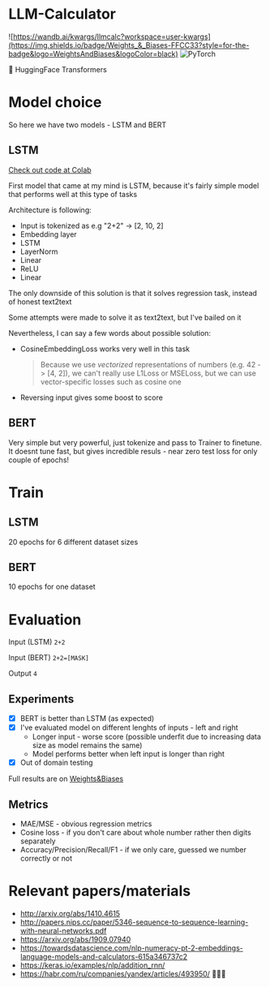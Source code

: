 # LLM-Calculator

![https://wandb.ai/kwargs/llmcalc?workspace=user-kwargs](https://img.shields.io/badge/Weights_&_Biases-FFCC33?style=for-the-badge&logo=WeightsAndBiases&logoColor=black)
![PyTorch](https://img.shields.io/badge/PyTorch-%23EE4C2C.svg?style=for-the-badge&logo=PyTorch&logoColor=white)

🤗 HuggingFace Transformers

# Model choice
So here we have two models - LSTM and BERT
## LSTM
  [Check out code at Colab](https://colab.research.google.com/drive/1Talo7MmE689e-KkSXHqVBSiipnXZEWRJ?pli=1#scrollTo=nAMDbVkOVTjA&uniqifier=1)
  
  First model that came at my mind is LSTM, because it's fairly simple model that performs well at this type of tasks
  
  Architecture is following:
  - Input is tokenized as e.g "2+2" -> [2, 10, 2]
  - Embedding layer
  - LSTM
  - LayerNorm
  - Linear
  - ReLU
  - Linear
  
  The only downside of this solution is that it solves regression task, instead of honest text2text

  Some attempts were made to solve it as text2text, but I've bailed on it

  Nevertheless, I can say a few words about possible solution:
  - CosineEmbeddingLoss works very well in this task
      > Because we use *vectorized* representations of numbers (e.g. 42 -> [4, 2]), we can't really use L1Loss or MSELoss, but we can use vector-specific losses such as cosine one
  - Reversing input gives some boost to score

## BERT
Very simple but very powerful, just tokenize and pass to Trainer to finetune. It doesnt tune fast, but gives incredible resuls -  near zero test loss for only couple of epochs!

# Train
## LSTM
20 epochs for 6 different dataset sizes

## BERT
10 epochs for one dataset

# Evaluation
Input (LSTM) `2+2`

Input (BERT) `2+2=[MASK]`

Output `4`

## Experiments
- [x] BERT is better than LSTM (as expected)
- [x] I've evaluated model on different lenghts of inputs - left and right
  - Longer input - worse score (possible underfit due to increasing data size as model remains the same)
  - Model performs better when left input is longer than right
- [x] Out of domain testing 

Full results are on [Weights&Biases](https://wandb.ai/kwargs/llmcalc?workspace=user-kwargs)

## Metrics
* MAE/MSE - obvious regression metrics
* Cosine loss - if you don't care about whole number rather then digits separately
* Accuracy/Precision/Recall/F1 - if we only care, guessed we number correctly or not


# Relevant papers/materials
* http://arxiv.org/abs/1410.4615
* http://papers.nips.cc/paper/5346-sequence-to-sequence-learning-with-neural-networks.pdf
* https://arxiv.org/abs/1909.07940
* https://towardsdatascience.com/nlp-numeracy-pt-2-embeddings-language-models-and-calculators-615a346737c2
* https://keras.io/examples/nlp/addition_rnn/
* https://habr.com/ru/companies/yandex/articles/493950/ 🥴🥴🥴
